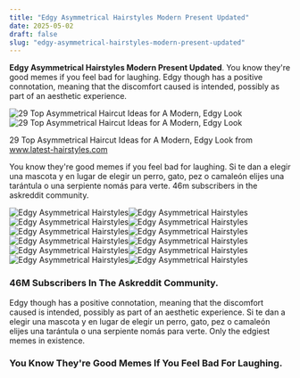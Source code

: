```yaml
---
title: "Edgy Asymmetrical Hairstyles Modern Present Updated"
date: 2025-05-02
draft: false
slug: "edgy-asymmetrical-hairstyles-modern-present-updated" 
---
```


**Edgy Asymmetrical Hairstyles Modern Present Updated**. You know they're good memes if you feel bad for laughing. Edgy though has a positive connotation, meaning that the discomfort caused is intended, possibly as part of an aesthetic experience.

![29 Top Asymmetrical Haircut Ideas for A Modern, Edgy Look](https://content.latest-hairstyles.com/wp-content/uploads/asymmetrical-haircut-ideas.jpg)![29 Top Asymmetrical Haircut Ideas for A Modern, Edgy Look](https://content.latest-hairstyles.com/wp-content/uploads/asymmetrical-haircut-ideas.jpg)

29 Top Asymmetrical Haircut Ideas for A Modern, Edgy Look from www.latest-hairstyles.com

You know they're good memes if you feel bad for laughing. Si te dan a elegir una mascota y en lugar de elegir un perro, gato, pez o camaleón elijes una tarántula o una serpiente nomás para verte. 46m subscribers in the askreddit community.

![Edgy Asymmetrical Hairstyles ](https://i1.wp.com/www.hadviser.com/wp-content/uploads/2021/07/20-short-asymmetrical-haircut-for-older-ladies-COpUn1SFhfm.jpg?resize=1080%2C1080&ssl=1 " 50 Newest Ways to Wear an Asymmetrical Haircut in 2022 Hair Adviser")![Edgy Asymmetrical Hairstyles ](https://inflexa.com/wp-content/uploads/2019/12/pin-on-cool-hair-within-messy-spiky-pixie-haircuts-with-asymmetrical-bangs.jpg " 15 Pixie Haircut With Bangs A Cute And Edgy Look")![Edgy Asymmetrical Hairstyles ](https://charlesifergan.com/wp-content/uploads/2021/02/edgy-asymeeteric-haircuts-updated.jpg " Asymmetric Haircuts Edgy Styles You're Going to Love")![Edgy Asymmetrical Hairstyles ](https://eyelashextensionstyles.com/wp-content/uploads/2024/05/asymmetrical-pixie-edgy-4.jpeg " 35+ Edgy Asymmetrical Pixie Cuts Bold and Trendy Hairstyles")![Edgy Asymmetrical Hairstyles ](https://www.hairdohairstyle.com/wp-content/uploads/2018/04/1.1-Choppy-Asymmetrical-Short-Hairstyle.jpg " 25 Asymmetrical Short Hairstyles to Grab Everyone's Attention Hairdo")![Edgy Asymmetrical Hairstyles ](http://pophaircuts.com/images/2018/04/stylish-asymmetrical-short-pixie-haircuts-and-hairstyles-women-short-hair-style-ideas-5.jpg " 10 Beautiful Asymmetrical Short Pixie Haircuts & Hairstyles, Women")![Edgy Asymmetrical Hairstyles ](https://i0.wp.com/www.hadviser.com/wp-content/uploads/2021/07/3-asymmetrical-hairstyle-CV8yfeLvUZX.jpg?resize=1054%2C1101&ssl=1 " Edgy Asymmetrical Haircuts")![Edgy Asymmetrical Hairstyles ](https://content.latest-hairstyles.com/wp-content/uploads/short-asymmetric-hair-with-a-shaved-side.jpg " Edgy Asymmetrical Haircuts")![Edgy Asymmetrical Hairstyles ](https://stylesweekly.com/wp-content/uploads/2015/11/Short-wavy-asymmetrical-ombre-bob-hairstyle-for-women.jpg " 50 Adorable Asymmetrical Bob Hairstyles 2025 Hottest Bob Haircuts")![Edgy Asymmetrical Hairstyles ](https://www.hairdohairstyle.com/wp-content/uploads/2020/03/Edgy-Pixie-Cut-Hairstyles-24.jpg " Edgy Asymmetrical Pixie Cut")![Edgy Asymmetrical Hairstyles ](https://content.latest-hairstyles.com/wp-content/uploads/asymmetrical-haircut-ideas.jpg " 29 Top Asymmetrical Haircut Ideas for A Modern, Edgy Look")![Edgy Asymmetrical Hairstyles ](http://pophaircuts.com/images/2018/04/stylish-asymmetrical-short-pixie-haircuts-and-hairstyles-women-short-hair-style-ideas-8.jpg " 9 Edgy Asymmetrical Haircuts For Short Hair Turn Heads With Style")

### 46M Subscribers In The Askreddit Community.

Edgy though has a positive connotation, meaning that the discomfort caused is intended, possibly as part of an aesthetic experience. Si te dan a elegir una mascota y en lugar de elegir un perro, gato, pez o camaleón elijes una tarántula o una serpiente nomás para verte. Only the edgiest memes in existence.

### You Know They're Good Memes If You Feel Bad For Laughing.